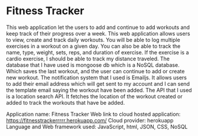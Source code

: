 # Fitness Tracker

This web application let the users to add and continue to add workouts and keep track of their
progress over a week. This web application allows users to view, create and track daily
workouts. You will be able to log multiple exercises in a workout on a given day. You can also
be able to track the name, type, weight, sets, reps, and duration of exercise. If the exercise is a
cardio exercise, I should be able to track my distance traveled.
The database that I have used is mongoose db which is a NoSQL database. Which saves the last
workout, and the user can continue to add or create new workout.
The notification system that I used is Emailjs. It allows users to add their email address which
will get sent to my account and I can send the template email saying the workout have been
added.
The API that I used is a location search API. It fetches the location of the workout created or
added to track the workouts that have be added.


Application name: Fitness Tracker
Web link to cloud hosted application: https://fitnesstrackerrrrr.herokuapp.com/
Cloud provider: herokuapp
Language and Web framework used: JavaScript, html, JSON, CSS, NoSQL
